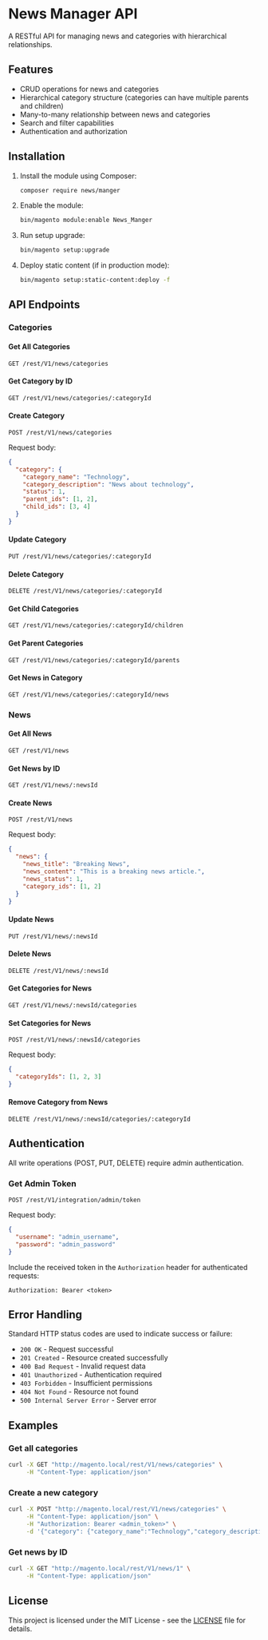 # News Manager API

A RESTful API for managing news and categories with hierarchical relationships.

## Features

- CRUD operations for news and categories
- Hierarchical category structure (categories can have multiple parents and children)
- Many-to-many relationship between news and categories
- Search and filter capabilities
- Authentication and authorization

## Installation

1. Install the module using Composer:

   ```bash
   composer require news/manger
   ```

2. Enable the module:

   ```bash
   bin/magento module:enable News_Manger
   ```

3. Run setup upgrade:

   ```bash
   bin/magento setup:upgrade
   ```

4. Deploy static content (if in production mode):
   ```bash
   bin/magento setup:static-content:deploy -f
   ```

## API Endpoints

### Categories

#### Get All Categories

```
GET /rest/V1/news/categories
```

#### Get Category by ID

```
GET /rest/V1/news/categories/:categoryId
```

#### Create Category

```
POST /rest/V1/news/categories
```

Request body:

```json
{
  "category": {
    "category_name": "Technology",
    "category_description": "News about technology",
    "status": 1,
    "parent_ids": [1, 2],
    "child_ids": [3, 4]
  }
}
```

#### Update Category

```
PUT /rest/V1/news/categories/:categoryId
```

#### Delete Category

```
DELETE /rest/V1/news/categories/:categoryId
```

#### Get Child Categories

```
GET /rest/V1/news/categories/:categoryId/children
```

#### Get Parent Categories

```
GET /rest/V1/news/categories/:categoryId/parents
```

#### Get News in Category

```
GET /rest/V1/news/categories/:categoryId/news
```

### News

#### Get All News

```
GET /rest/V1/news
```

#### Get News by ID

```
GET /rest/V1/news/:newsId
```

#### Create News

```
POST /rest/V1/news
```

Request body:

```json
{
  "news": {
    "news_title": "Breaking News",
    "news_content": "This is a breaking news article.",
    "news_status": 1,
    "category_ids": [1, 2]
  }
}
```

#### Update News

```
PUT /rest/V1/news/:newsId
```

#### Delete News

```
DELETE /rest/V1/news/:newsId
```

#### Get Categories for News

```
GET /rest/V1/news/:newsId/categories
```

#### Set Categories for News

```
POST /rest/V1/news/:newsId/categories
```

Request body:

```json
{
  "categoryIds": [1, 2, 3]
}
```

#### Remove Category from News

```
DELETE /rest/V1/news/:newsId/categories/:categoryId
```

## Authentication

All write operations (POST, PUT, DELETE) require admin authentication.

### Get Admin Token

```
POST /rest/V1/integration/admin/token
```

Request body:

```json
{
  "username": "admin_username",
  "password": "admin_password"
}
```

Include the received token in the `Authorization` header for authenticated requests:

```
Authorization: Bearer <token>
```

## Error Handling

Standard HTTP status codes are used to indicate success or failure:

- `200 OK` - Request successful
- `201 Created` - Resource created successfully
- `400 Bad Request` - Invalid request data
- `401 Unauthorized` - Authentication required
- `403 Forbidden` - Insufficient permissions
- `404 Not Found` - Resource not found
- `500 Internal Server Error` - Server error

## Examples

### Get all categories

```bash
curl -X GET "http://magento.local/rest/V1/news/categories" \
     -H "Content-Type: application/json"
```

### Create a new category

```bash
curl -X POST "http://magento.local/rest/V1/news/categories" \
     -H "Content-Type: application/json" \
     -H "Authorization: Bearer <admin_token>" \
     -d '{"category": {"category_name":"Technology","category_description":"Tech news","status":1}}'
```

### Get news by ID

```bash
curl -X GET "http://magento.local/rest/V1/news/1" \
     -H "Content-Type: application/json"
```

## License

This project is licensed under the MIT License - see the [LICENSE](LICENSE) file for details.
